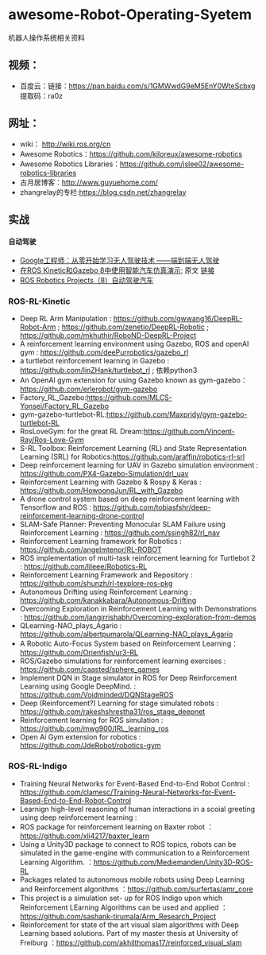 # awesome-Robot-Operating-Syetem
机器人操作系统相关资料
## 视频：

* 百度云：链接：https://pan.baidu.com/s/1GMWwdG9eM5EnY0WteScbxg 提取码：ra0z 

## 网址：

* wiki： http://wiki.ros.org/cn
* Awesome Robotics：https://github.com/kiloreux/awesome-robotics
* Awesome Robotics Libraries：https://github.com/jslee02/awesome-robotics-libraries
* 古月居博客：http://www.guyuehome.com/
* zhangrelay的专栏:https://blog.csdn.net/zhangrelay

## 实战 
#### 自动驾驶

* [Google工程师：从零开始学习无人驾驶技术 ——端到端无人驾驶](https://www.leiphone.com/news/201706/RuoKaDSTmd1dClUV.html)
* [在ROS Kinetic和Gazebo 8中使用智能汽车仿真演示](https://blog.csdn.net/ZhangRelay/article/details/74534069); 原文 [链接](https://github.com/osrf/car_demo)
* [ROS Robotics Projects（8）自动驾驶汽车](https://blog.csdn.net/ZhangRelay/article/details/77324002)

### ROS-RL-Kinetic

* Deep RL Arm Manipulation : https://github.com/gwwang16/DeepRL-Robot-Arm ; https://github.com/zenetio/DeepRL-Robotic ; https://github.com/mkhuthir/RoboND-DeepRL-Project
* A reinforcement learning environment using Gazebo, ROS and openAI gym : https://github.com/deePurrobotics/gazebo_rl
* a turtlebot reinforcement learning in Gazebo : https://github.com/linZHank/turtlebot_rl ; 依赖python3
* An OpenAI gym extension for using Gazebo known as gym-gazebo： https://github.com/erlerobot/gym-gazebo
* Factory_RL_Gazebo:https://github.com/MLCS-Yonsei/Factory_RL_Gazebo
* gym-gazebo-turtlebot-RL:https://github.com/Maxpridy/gym-gazebo-turtlebot-RL
* RosLoveGym: for the great RL Dream:https://github.com/Vincent-Ray/Ros-Love-Gym
* S-RL Toolbox: Reinforcement Learning (RL) and State Representation Learning (SRL) for Robotics:https://github.com/araffin/robotics-rl-srl
* Deep reinforcement learning for UAV in Gazebo simulation environment : https://github.com/PX4-Gazebo-Simulation/drl_uav
* Reinforcement Learning with Gazebo & Rospy & Keras : https://github.com/HowoongJun/RL_with_Gazebo
* A drone control system based on deep reinforcement learning with Tensorflow and ROS : https://github.com/tobiasfshr/deep-reinforcement-learning-drone-control
* SLAM-Safe Planner: Preventing Monocular SLAM Failure using Reinforcement Learning : https://github.com/ssingh82/rl_nav
* Reinforcement Learning framework for Robotics : https://github.com/angelmtenor/RL-ROBOT
* ROS implementation of multi-task reinforcement learning for Turtlebot 2 : https://github.com/lileee/Robotics-RL
* Reinforcement Learning Framework and Repository : https://github.com/shunzh/rl-texplore-ros-pkg
* Autonomous Drifting using Reinforcement Learning : https://github.com/kanakkabara/Autonomous-Drifting
* Overcoming Exploration in Reinforcement Learning with Demonstrations : https://github.com/jangirrishabh/Overcoming-exploration-from-demos
* QLearning-NAO_plays_Agario : https://github.com/albertpumarola/QLearning-NAO_plays_Agario
* A Robotic Auto-Focus System based on Reinforcement Learning：https://github.com/Orienfish/ur3-RL
* ROS/Gazebo simulations for reinforcement learning exercises : https://github.com/caasted/sphere_games
* Implement DQN in Stage simulator in ROS for Deep Reinforcement Learning using Google DeepMind. : https://github.com/Voidminded/DQNStageROS 
* Deep (Reinforcement?) Learning for stage simulated robots : https://github.com/rakeshshrestha31/ros_stage_deepnet
* Reinforcement learning for ROS simulation : https://github.com/mwg900/IRL_learning_ros
* Open Ai Gym extension for robotics : https://github.com/JdeRobot/robotics-gym

### ROS-RL-Indigo

* Training Neural Networks for Event-Based End-to-End Robot Control : https://github.com/clamesc/Training-Neural-Networks-for-Event-Based-End-to-End-Robot-Control
* Learnign high-level reasoning of human interactions in a scoial greeting using deep reinforcement learning : 
* ROS package for reinforcement learning on Baxter robot ：https://github.com/xli4217/baxter_learn
* Using a Unity3D package to connect to ROS topics, robots can be simulated in the game-engine with communication to a Reinforcement Learning Algorithm. ：https://github.com/Mediemanden/Unity3D-ROS-RL
* Packages related to autonomous mobile robots using Deep Learning and Reinforcement algorithms ：https://github.com/surfertas/amr_core
* This project is a simulation set- up for ROS Indigo upon which Reinforcement LEarning Algorithms can be used and applied ：https://github.com/sashank-tirumala/Arm_Research_Project
* Reinforcement for state of the art visual slam algorithms with Deep Learning based solutions. Part of my master thesis at University of Freiburg ：https://github.com/akhilthomas17/reinforced_visual_slam







